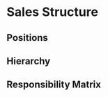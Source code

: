 # Sales Structure

## Positions

## Hierarchy

<div id="chart-container" onload="setSalesHierarchy()"></div>

## Responsibility Matrix